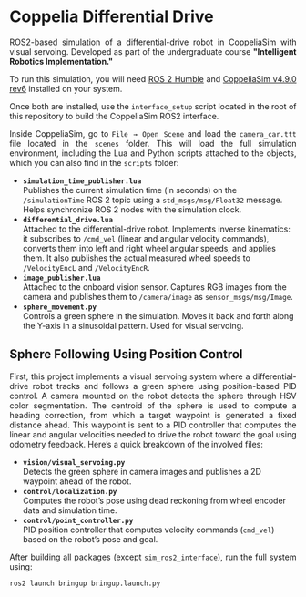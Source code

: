 # Coppelia Differential Drive

<p align="justify">
ROS2-based simulation of a differential-drive robot in CoppeliaSim with visual servoing. Developed as part of the undergraduate course <strong>"Intelligent Robotics Implementation."</strong>
</p>

<p align="justify">
To run this simulation, you will need <a href="https://docs.ros.org/en/humble/Installation.html" target="_blank">ROS 2 Humble</a> and <a href="https://www.coppeliarobotics.com/" target="_blank">CoppeliaSim v4.9.0 rev6</a> installed on your system.
</p>

<p align="justify">
Once both are installed, use the <code>interface_setup</code> script located in the root of this repository to build the CoppeliaSim ROS2 interface.
</p>

<p align="justify">
Inside CoppeliaSim, go to <code>File → Open Scene</code> and load the <code>camera_car.ttt</code> file located in the <code>scenes</code> folder. This will load the full simulation environment, including the Lua and Python scripts attached to the objects, which you can also find in the <code>scripts</code> folder:
</p>

<ul>
  <li><strong><code>simulation_time_publisher.lua</code></strong><br>
    Publishes the current simulation time (in seconds) on the <code>/simulationTime</code> ROS 2 topic using a <code>std_msgs/msg/Float32</code> message. Helps synchronize ROS 2 nodes with the simulation clock.
  </li>

  <li><strong><code>differential_drive.lua</code></strong><br>
    Attached to the differential-drive robot. Implements inverse kinematics: it subscribes to <code>/cmd_vel</code> (linear and angular velocity commands), converts them into left and right wheel angular speeds, and applies them. It also publishes the actual measured wheel speeds to <code>/VelocityEncL</code> and <code>/VelocityEncR</code>.
  </li>

  <li><strong><code>image_publisher.lua</code></strong><br>
    Attached to the onboard vision sensor. Captures RGB images from the camera and publishes them to <code>/camera/image</code> as <code>sensor_msgs/msg/Image</code>.
  </li>

  <li><strong><code>sphere_movement.py</code></strong><br>
    Controls a green sphere in the simulation. Moves it back and forth along the Y-axis in a sinusoidal pattern. Used for visual servoing.
  </li>
</ul>

## Sphere Following Using Position Control

<p align="justify">
First, this project implements a visual servoing system where a differential-drive robot tracks and follows a green sphere using position-based PID control. A camera mounted on the robot detects the sphere through HSV color segmentation. The centroid of the sphere is used to compute a heading correction, from which a target waypoint is generated a fixed distance ahead. This waypoint is sent to a PID controller that computes the linear and angular velocities needed to drive the robot toward the goal using odometry feedback. Here’s a quick breakdown of the involved files:
</p>

<ul>
  <li><strong><code>vision/visual_servoing.py</code></strong><br>
    Detects the green sphere in camera images and publishes a 2D waypoint ahead of the robot.
  </li>

  <li><strong><code>control/localization.py</code></strong><br>
    Computes the robot’s pose using dead reckoning from wheel encoder data and simulation time.
  </li>

  <li><strong><code>control/point_controller.py</code></strong><br>
    PID position controller that computes velocity commands (<code>cmd_vel</code>) based on the robot’s pose and goal.
  </li>
</ul>

<p align="justify">
After building all packages (except <code>sim_ros2_interface</code>), run the full system using:
</p>

```bash
ros2 launch bringup bringup.launch.py
```
